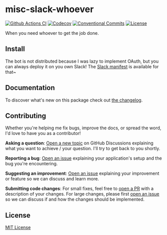 <!--

TODO: Replace all on all files:
- misc-slack-whoever
- When you need whoever to get the job done
- lihbr/misc-slack-whoever

-->

# misc-slack-whoever

[![Github Actions CI][github-actions-ci-src]][github-actions-ci-href]
[![Codecov][codecov-src]][codecov-href]
[![Conventional Commits][conventional-commits-src]][conventional-commits-href]
[![License][license-src]][license-href]

When you need whoever to get the job done.

<!--

TODO: Create a small list of package features:

- 🤔 &nbsp;A useful feature;
- 🥴 &nbsp;Another useful feature;
- 🙃 &nbsp;A final useful feature.

 -->

## Install

The bot is not distributed because I was lazy to implement OAuth, but you can always deploy it on you own Slack! The [Slack manifest][slack-manifest] is available for that~

## Documentation

To discover what's new on this package check out [the changelog][changelog].

## Contributing

Whether you're helping me fix bugs, improve the docs, or spread the word, I'd love to have you as a contributor!

**Asking a question**: [Open a new topic][repo-question] on GitHub Discussions explaining what you want to achieve / your question. I'll try to get back to you shortly.

**Reporting a bug**: [Open an issue][repo-bug-report] explaining your application's setup and the bug you're encountering.

**Suggesting an improvement**: [Open an issue][repo-feature-request] explaining your improvement or feature so we can discuss and learn more.

**Submitting code changes**: For small fixes, feel free to [open a PR][repo-pull-requests] with a description of your changes. For large changes, please first [open an issue][repo-feature-request] so we can discuss if and how the changes should be implemented.

## License

[MIT License][license]

<!-- Links -->

[changelog]: ./CHANGELOG.md
[license]: ./LICENSE
[slack-manifest]: ./slack.manifest.json
[repo-question]: https://github.com/lihbr/misc-slack-whoever/discussions
[repo-bug-report]: https://github.com/lihbr/misc-slack-whoever/issues/new?assignees=&labels=bug&template=bug_report.md&title=
[repo-feature-request]: https://github.com/lihbr/misc-slack-whoever/issues/new?assignees=&labels=enhancement&template=feature_request.md&title=
[repo-pull-requests]: https://github.com/lihbr/misc-slack-whoever/pulls

<!-- Badges -->

[github-actions-ci-src]: https://github.com/lihbr/misc-slack-whoever/workflows/ci/badge.svg
[github-actions-ci-href]: https://github.com/lihbr/misc-slack-whoever/actions?query=workflow%3Aci
[codecov-src]: https://img.shields.io/codecov/c/github/lihbr/misc-slack-whoever.svg
[codecov-href]: https://codecov.io/gh/lihbr/misc-slack-whoever
[conventional-commits-src]: https://img.shields.io/badge/Conventional%20Commits-1.0.0-yellow.svg
[conventional-commits-href]: https://conventionalcommits.org
[license-src]: https://img.shields.io/npm/l/misc-slack-whoever.svg
[license-href]: https://npmjs.com/package/misc-slack-whoever
